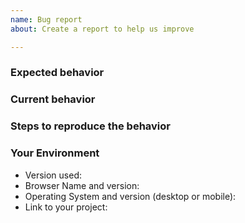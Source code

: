 ```yaml
---
name: Bug report
about: Create a report to help us improve

---
```


### Expected behavior
<!-- What do you expect from the code? -->

### Current behavior
<!-- What is it actually doing that you think needs a fix? -->


### Steps to reproduce the behavior
<!-- Please state exact step to reproduce or reach the bug -->

### Your Environment
<!--- Include as many relevant details about the environment you experienced the bug in -->
* Version used:
* Browser Name and version:
* Operating System and version (desktop or mobile):
* Link to your project:
